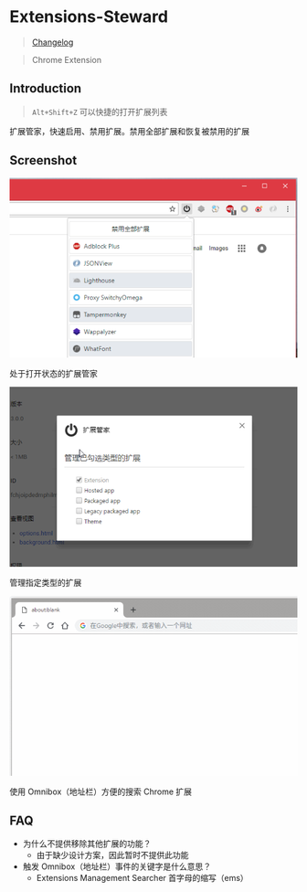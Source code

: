 # Extensions-Steward

> [Changelog](changelog.md)

> Chrome Extension

## Introduction

> `Alt+Shift+Z` 可以快捷的打开扩展列表

扩展管家，快速启用、禁用扩展。禁用全部扩展和恢复被禁用的扩展


## Screenshot

![management](screenshot/management.png)

处于打开状态的扩展管家

![options](screenshot/options.png)

管理指定类型的扩展

![omnibox-search](screenshot/omnibox-search.gif)

使用 Omnibox（地址栏）方便的搜索 Chrome 扩展


## FAQ

- 为什么不提供移除其他扩展的功能？
  + 由于缺少设计方案，因此暂时不提供此功能
- 触发 Omnibox（地址栏）事件的关键字是什么意思？
  + Extensions Management Searcher 首字母的缩写（ems）